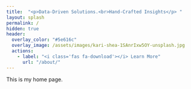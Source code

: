 ```yaml
---
title:  "<p>Data-Driven Solutions.<br>Hand-Crafted Insights</p> "
layout: splash
permalink: /
hidden: true
header:
  overlay_color: "#5e616c"
  overlay_image: /assets/images/kari-shea-1SAnrIxw5OY-unsplash.jpg
  actions:
    - label: "<i class='fas fa-download'></i> Learn More"
      url: "/about/"
---
```


This is my home page.
